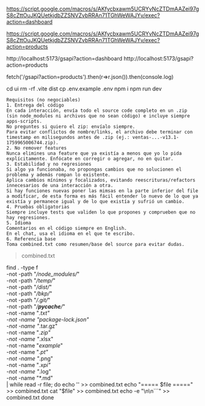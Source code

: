 https://script.google.com/macros/s/AKfycbxawm5UCRYvNcZTDmAAZei97gS8cZttOuJKQUetkjdbZZSNVZvbRRAn71TGhWeWAJYv/exec?action=dashboard

https://script.google.com/macros/s/AKfycbxawm5UCRYvNcZTDmAAZei97gS8cZttOuJKQUetkjdbZZSNVZvbRRAn71TGhWeWAJYv/exec?action=products


http://localhost:5173/gsapi?action=dashboard
http://localhost:5173/gsapi?action=products

fetch('/gsapi?action=products').then(r=>r.json()).then(console.log)

cd ui
rm -rf .vite dist
cp .env.example .env
npm i
npm run dev


```
Requisitos (no negociables)
1. Entrega del código
En cada interacción, envía todo el source code completo en un .zip (sin node_modules ni archivos que no sean código) e incluye siempre apps-scripts.
No preguntes si quiero el zip: envíalo siempre.
Para evitar conflictos de nombre/links, el archivo debe terminar con timestamp en milisegundos antes de .zip (ej.: ventas-...-v13.1-1759965006744.zip).
2. No remover features
Nunca elimines una feature que ya existía a menos que yo lo pida explícitamente. Enfócate en corregir o agregar, no en quitar.
3. Estabilidad y no regresiones
Si algo ya funcionaba, no propongas cambios que no solucionen el problema y además rompan lo existente.
Aplica cambios mínimos y focalizados, evitando reescrituras/refactors innecesarios de una interacción a otra.
Si hay funciones nuevas poner las mimsas en la parte inferior del file a modificar, de esta forma es más fácil entender lo nuevo de lo que ya existía y permanece igual y de lo que existía y sufrió un cambio.
4. Pruebas obligatorias
Siempre incluye tests que validen lo que propones y comprueben que no hay regresiones.
5. Idioma
Comentarios en el código siempre en English.
En el chat, usa el idioma en el que te escribo.
6. Referencia base
Toma combined.txt como resumen/base del source para evitar dudas.
```




> combined.txt

find . -type f \
  -not -path "*/node_modules/*" \
  -not -path "*/temp/*" \
  -not -path "*/dist/*" \
  -not -path "*/bkp/*" \
  -not -path "*/.git/*" \
  -not -path "*/__pycache__/*" \
  -not -name "*.txt" \
  -not -name "package-lock.json" \
  -not -name "*.tar.gz" \
  -not -name "*.zip" \
  -not -name "*.xlsx" \
  -not -name "*example*" \
  -not -name "*.pt" \
  -not -name "*.png" \
  -not -name "*.xpi" \
  -not -name "*.log" \
  -not -name "*.md" \
| while read -r file; do
  echo '' >> combined.txt
  echo "===== $file =====" >> combined.txt
  cat "$file" >> combined.txt
  echo -e "\n\n\`\`\`" >> combined.txt
done
